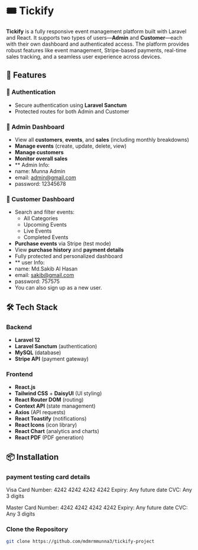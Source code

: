 # 🎟️ Tickify

**Tickify** is a fully responsive event management platform built with Laravel and React. It supports two types of users—**Admin** and **Customer**—each with their own dashboard and authenticated access. The platform provides robust features like event management, Stripe-based payments, real-time sales tracking, and a seamless user experience across devices.

## 🚀 Features

### 🔐 Authentication
- Secure authentication using **Laravel Sanctum**
- Protected routes for both Admin and Customer

### 👤 Admin Dashboard
- View all **customers**, **events**, and **sales** (including monthly breakdowns)
- **Manage events** (create, update, delete, view)
- **Manage customers**
- **Monitor overall sales**
- ** Admin Info:
- name: Munna Admin
- email: admin@gmail.com
- password: 12345678

### 👥 Customer Dashboard
- Search and filter events:
  - All Categories
  - Upcoming Events
  - Live Events
  - Completed Events
- **Purchase events** via Stripe (test mode)
- View **purchase history** and **payment details**
- Fully protected and personalized dashboard
- ** user Info:
- name: Md.Sakib Al Hasan
- email: sakib@gmail.com
- password: 757575
- You can also sign up as a new user.

## 🛠️ Tech Stack

### Backend
- **Laravel 12**
- **Laravel Sanctum** (authentication)
- **MySQL** (database)
- **Stripe API** (payment gateway)

### Frontend
- **React.js**
- **Tailwind CSS** + **DaisyUI** (UI styling)
- **React Router DOM** (routing)
- **Context API** (state management)
- **Axios** (API requests)
- **React Toastify** (notifications)
- **React Icons** (icon library)
- **React Chart** (analytics and charts)
- **React PDF** (PDF generation)

## 📦 Installation
### payment testing card details 
Visa Card Number: 4242 4242 4242 4242
Expiry: Any future date
CVC: Any 3 digits

Master Card Number: 4242 4242 4242 4242
Expiry: Any future date
CVC: Any 3 digits


### Clone the Repository

```bash
git clone https://github.com/mdmrmmunna3/tickify-project

